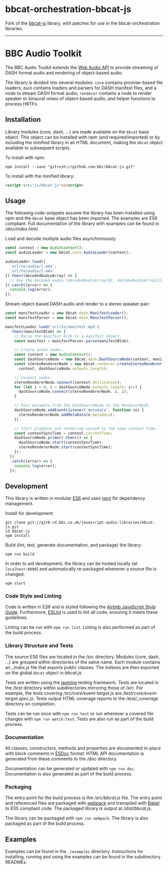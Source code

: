 # bbcat-orchestration-bbcat-js

Fork of the [bbcat-js](https://github.com/bbc/bbcat-js) library, with patches for use in the bbcat-orchestration libraries.

---

# BBC Audio Toolkit
The BBC Audio Toolkit extends the [Web Audio API](http://webaudio.github.io/web-audio-api/) to provide streaming of DASH format audio and rendering of object-based audio.

The library is divided into several modules: `core` contains promise-based file loaders; `dash` contains loaders and parsers for DASH manifest files, and a node to stream DASH format audio; `renderer` contains a node to render speaker or binaural mixes of object-based audio, and helper functions to process HRTFs.

## Installation
Library modules (core, dash, ...) are made available on the `bbcat` base object. This object can be installed with npm (and required/imported) or by including the minified library in an HTML document, making the `bbcat` object available to subsequent scripts.

To install with npm:
```
npm install --save "git+ssh://github.com:bbc/bbcat-js.git"
```

To install with the minified library:
```html
<script src="js/bbcat.js"></script>
```


## Usage
The following code-snippets assume the library has been installed using npm and the `bbcat` base object has been imported. The examples are ES6 compliant. Full documentation of the library with examples can be found in */doc/index.html*.

Load and decode multiple audio files asynchronously:

```javascript
const context = new AudioContext();
const audioLoader = new bbcat.core.AudioLoader(context);

audioLoader.load([
  'url/to/audio/1.m4a',
  'url/to/audio/2.m4a'
]).then((decodedAudioArray) => {
  // Use the decoded audio (decodedAudioArray[0], decodedAudioArray[1])
}).catch((error) => {
  console.log(error);
});
```

Stream object-based DASH audio and render to a stereo speaker pair:

```javascript
const manifestLoader = new bbcat.dash.ManifestLoader();
const manifestParser = new bbcat.dash.ManifestParser();

manifestLoader.load('url/to/manifest.mpd')
  .then((manifestBlob) => {
    // Parse the manifest blob to a manifest object.
    const manifest = manifestParser.parse(manifestBlob);

    // Create audio nodes.
    const context = new AudioContext();
    const dashSourceNode = new bbcat.dash.DashSourceNode(context, manifest);
    const stereoRendererNode = new bbcat.renderer.createStereoRenderer(
      context, dashSourceNode.outputs.length);

    // Connect nodes.
    stereoRendererNode.connect(context.destination);
    for (let i = 0; i < dashSourceNode.outputs.length; i++) {
      dashSourceNode.connect(stereoRendererNode, i, i);
    }

    // Pass metadata from the DashSourceNode to the RendererNode.
    dashSourceNode.addEventListener('metadata', function (e) {
      stereoRendererNode.addMetaData(e.metadata);
    });

    // Start playback and rendering synced to the same context time.
    const contextSyncTime = context.currentTime;
    dashSourceNode.prime().then(() => {
      dashSourceNode.start(contextSyncTime);
      stereoRendererNode.start(contextSyncTime);
    });
  })
  .catch((error) => {
    console.log(error);
  });

```

## Development
This library is written in modular [ES6](http://es6-features.org/) and uses [npm](https://www.npmjs.com/) for dependency management.

Install for development:
```
git clone git://git0.rd.bbc.co.uk/javascript-audio-libraries/bbcat-js.git
cd bbcat-js
npm install
```

Build (lint, test, generate documentation, and package) the library:
```
npm run build
```

In order to aid development, the library can be hosted locally (at `localhost:8080`) and automatically re-packaged whenever a source file is changed:
```
npm start
```

### Code Style and Linting
Code is written in ES6 and is styled following the [Airbnb JavaScript Style Guide](https://github.com/airbnb/javascript). Furthermore, [ESLint](http://eslint.org/) is used to lint all code, ensuring it meets these guidelines.

Linting can be run with `npm run lint`. Linting is also performed as part of the build process.

###  Library Structure and Tests
The source ES6 files are located in the */src* directory. Modules (core, dash, ...) are grouped within directories of the same name. Each module contains an *_index.js* file that exports public classes. The indexes are then exported on the global `bbcat` object in *bbcat.js*.

Tests are written using the [jasmine](https://github.com/jasmine/jasmine) testing framework. Tests are located in the */test* directory within subdirectories mirroring those of */src*. For example, the tests covering */src/core/event-target.js* are */test/core/event-target.spec.js*. Tests output HTML coverage reports to the */test/_coverage* directory on completion.

Tests can be run once with `npm run test` or run whenever a covered file changes with `npm run watch:test`. Tests are also run as part of the build process.

### Documentation
All classes, constructors, methods and properties are documented in-place with block comments in [ESDoc](https://esdoc.org/) format. HTML API documentation is generated from these comments to the */doc* directory.

Documentation can be generated or updated with `npm run doc`. Documentation is also generated as part of the build process.

### Packaging
The entry point for the build process is the */src/bbcat.js* file. The entry point and referenced files are packaged with [webpack](https://webpack.github.io/) and transpiled with [Babel](https://babeljs.io/) to ES5 compliant code. The packaged library is output at */dist/bbcat.js*.

The library can be packaged with `npm run webpack`. The library is also packaged as part of the build process.


## Examples

Examples can be found in the `./examples` directory. Instructions for installing, running and using the examples can be found in the subdirectory READMEs.
